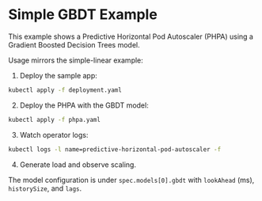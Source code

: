 # Simple GBDT Example

This example shows a Predictive Horizontal Pod Autoscaler (PHPA) using a Gradient Boosted Decision Trees model.

Usage mirrors the simple-linear example:

1. Deploy the sample app:

```bash
kubectl apply -f deployment.yaml
```

2. Deploy the PHPA with the GBDT model:

```bash
kubectl apply -f phpa.yaml
```

3. Watch operator logs:

```bash
kubectl logs -l name=predictive-horizontal-pod-autoscaler -f
```

4. Generate load and observe scaling.

The model configuration is under `spec.models[0].gbdt` with `lookAhead` (ms), `historySize`, and `lags`.
